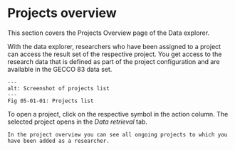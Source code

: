 # Projects overview

This section covers the Projects Overview page of the Data explorer.

With the data explorer, researchers who have been assigned to a project can access the result set of the respective project. You get access to the research data that is defined as part of the project configuration and are available in the GECCO 83 data set.

```{figure} images/data_explorer_project.jpg
---
alt: Screenshot of projects list
---
Fig 05-01-01: Projects list
```

To open a project, click on the respective symbol in the action column. The selected project opens in the *Data retrieval* tab.

```{note}
In the project overview you can see all ongoing projects to which you have been added as a researcher.
```
